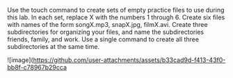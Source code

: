 Use the touch command to create sets of empty practice files to use during this lab. In each set, replace X with the numbers 1 through 6. Create six files with names of the form 
songX.mp3, snapX.jpg, filmX.avi. Create three subdirectories for organizing your files, and name the subdirectories friends, family, and work. Use a single command to create all three subdirectories at the same time.


![image](https://github.com/user-attachments/assets/b33cad9d-f413-43f0-bb8f-c78967b29cca
